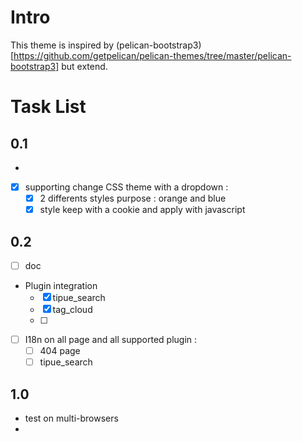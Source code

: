 # Intro

This theme is inspired by (pelican-bootstrap3)[https://github.com/getpelican/pelican-themes/tree/master/pelican-bootstrap3] but extend.


# Task List

## 0.1

- 
- [x] supporting change CSS theme with a dropdown :
    - [x] 2 differents styles purpose : orange and blue
    - [x] style keep with a cookie and apply with javascript

## 0.2

- [ ] doc
- Plugin integration
    - [x] tipue_search
    - [x] tag_cloud
    - [ ] 
- [ ] I18n on all page and all supported plugin :
    - [ ] 404 page
    - [ ] tipue_search

## 1.0

- test on multi-browsers
- 